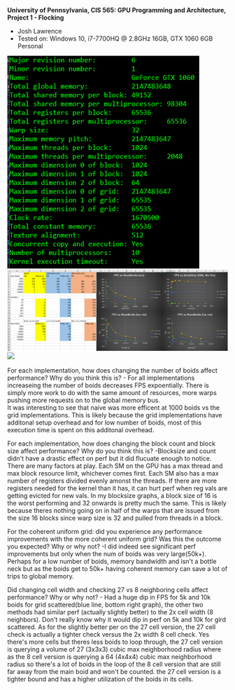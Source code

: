 **University of Pennsylvania, CIS 565: GPU Programming and Architecture,
Project 1 - Flocking**

* Josh Lawrence
* Tested on: Windows 10, i7-7700HQ @ 2.8GHz 16GB, GTX 1060 6GB  Personal

![](images/gtx1060props.png)
![](images/boidsresults.png)
![](images/boids50k.gif)



For each implementation, how does changing the number of boids affect performance? Why do you think this is?
    - For all implementations increaseing the number of boids decreases FPS expoentially. 
    There is simply more work to do with the same amount of resources, more warps pushing more requests on to the global memory bus.  
    It was interesting to see that naive was more efficent at 1000 boids vs the grid implementations. 
    This is likely because the grid implementations have additonal setup overhead and for low number of boids, most of this execution time is spent on this additonal overhead. 

For each implementation, how does changing the block count and block size affect performance? Why do you think this is?
    -Blocksize and count didn't have a drastic effect on perf but it did flucuate enough to notice. 
    There are many factors at play. Each SM on the GPU has a max thread and max block resource limit, whichever comes first.
    Each SM also has a max number of registers divided evenly amonst the threads. 
    If there are more registers needed for the kernel than it has, it can hurt perf when reg vals are getting evicted for new vals.
    In my blocksize graphs, a block size of 16 is the worst performing and 32 onwards is pretty much the same. This is likely because theres nothing going on in half of the warps that are issued from the size 16 blocks since warp size is 32 and pulled from threads in a block. 


For the coherent uniform grid: did you experience any performance improvements with the more coherent uniform grid? Was this the outcome you expected? Why or why not?
    -I did indeed see significant perf improvements but only when the num of boids was very large(50k+). Perhaps for a low number of boids, memory bandwidth and isn't a bottle neck but as the boids get to 50k+ having coherent memory can save a lot of trips to global memory.

Did changing cell width and checking 27 vs 8 neighboring cells affect performance? Why or why not?
    - Had a huge dip in FPS for 5k and 10k boids for grid scattered(blue line, bottom right graph), the other two methods had similar perf (actually slightly better) to the 2x cell width (8 neighbors). Don't really know why it would dip in perf on 5k and 10k for gird scattered. As for the slightly better per on the 27 cell version, the 27 cell check is actually a tighter check versus the 2x width 8 cell check. Yes there's more cells but theres less boids to loop through, the 27 cell version is querying a volume of 27 (3x3x3) cubic max neighborhood radius where as the 8 cell version is querying a 64 (4x4x4) cubic max neighborhood radius so there's a lot of boids in the loop of the 8 cell version that are still far away from the main boid and won't be counted. the 27 cell version is a tighter bound and has a higher utilization of the boids in its cells. 
